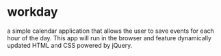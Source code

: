 # workday
a simple calendar application that allows the user to save events for each hour of the day. This app will run in the browser and feature dynamically updated HTML and CSS powered by jQuery.
